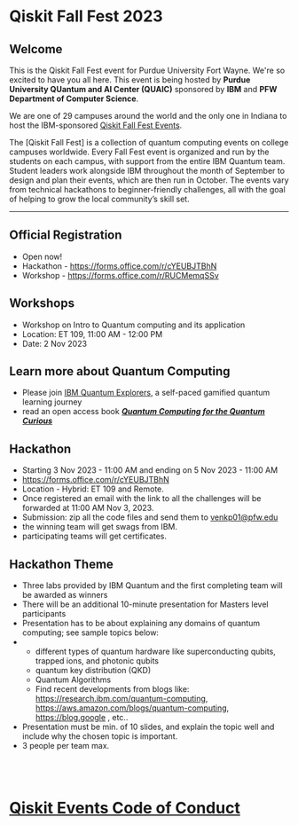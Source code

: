 # Qiskit Fall Fest 2023

## Welcome
This is the Qiskit Fall Fest event for Purdue University Fort Wayne. We're so excited to have you all here. This event is being hosted by **Purdue University QUantum and AI Center (QUAIC)** sponsored by **IBM** and **PFW Department of Computer Science**. 

We are one of 29 campuses around the world and the only one in Indiana to host the IBM-sponsored [Qiskit Fall Fest Events](https://qiskit.org/events/fall-fest/).

The [Qiskit Fall Fest] is a collection of quantum computing events on college campuses worldwide. Every Fall Fest event is organized and run by the students on each campus, with support from the entire IBM Quantum team. Student leaders work alongside IBM throughout the month of September to design and plan their events, which are then run in October. The events vary from technical hackathons to beginner-friendly challenges, all with the goal of helping to grow the local community’s skill set.

--------------------------------
## Official Registration
- Open now!
- Hackathon - https://forms.office.com/r/cYEUBJTBhN
- Workshop - https://forms.office.com/r/RUCMemqSSv

## Workshops
- Workshop on Intro to Quantum computing and its application
- Location: ET 109, 11:00 AM - 12:00 PM
- Date: 2 Nov 2023 

## Learn more about Quantum Computing
- Please join [IBM Quantum Explorers](http://qisk.it/quantum-explorers), a self-paced gamified quantum learning journey
- read an open access book [***Quantum Computing for the Quantum Curious***](https://link.springer.com/book/10.1007/978-3-030-61601-4)
## Hackathon
- Starting 3 Nov 2023 - 11:00 AM and ending on 5 Nov 2023 - 11:00 AM
- https://forms.office.com/r/cYEUBJTBhN
- Location - Hybrid: ET 109 and Remote.
- Once registered an email with the link to all the challenges will be forwarded at 11:00 AM Nov 3, 2023.
- Submission: zip all the code files and send them to venkp01@pfw.edu
- the winning team will get swags from IBM.
- participating teams will get certificates.

## Hackathon Theme
- Three labs provided by IBM Quantum and the first completing team will be awarded as winners
- There will be an additional 10-minute presentation for Masters level participants
- Presentation has to be about explaining any domains of quantum computing; see sample topics below:
- - different types of quantum hardware like superconducting qubits, trapped ions, and photonic qubits
  - quantum key distribution (QKD)
  - Quantum Algorithms
  - Find recent developments from blogs like: https://research.ibm.com/quantum-computing, https://aws.amazon.com/blogs/quantum-computing, https://blog.google , etc..
- Presentation must be min. of 10 slides, and explain the topic well and include why the chosen topic is important.
- 3 people per team max.




<br><br>
# [Qiskit Events Code of Conduct](https://github.com/Qiskit/qiskit/blob/master/CODE_OF_CONDUCT.md)
